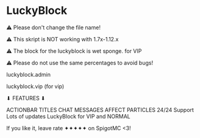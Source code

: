 # LuckyBlock


⚠ Please don't change the file name!

⚠ This skript is NOT working with 1.7x-1.12.x

⚠ The block for the luckyblock is wet sponge. for VIP

⚠ Please do not use the same percentages to avoid bugs! 


luckyblock.admin

luckyblock.vip (for vip)


⬇ FEATURES ⬇

ACTIONBAR
TITLES
CHAT MESSAGES
AFFECT
PARTICLES
24/24 Support
Lots of updates
LuckyBlock for VIP and NORMAL


If you like it, leave rate ✦✦✦✦✦ on SpigotMC <3!
